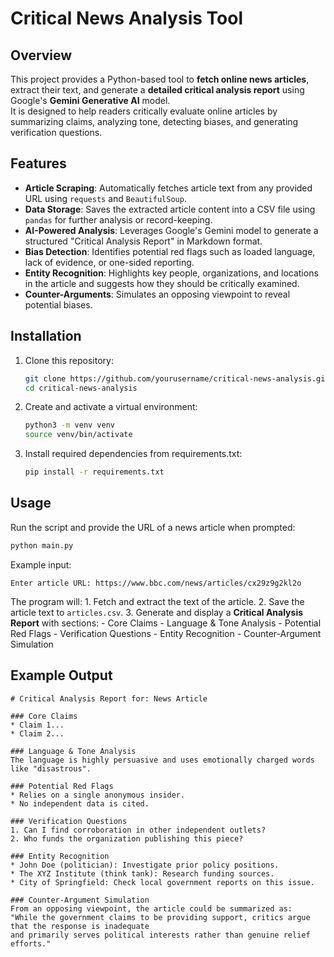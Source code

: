 # Critical News Analysis Tool

## Overview

This project provides a Python-based tool to **fetch online news
articles**, extract their text, and generate a **detailed critical
analysis report** using Google's **Gemini Generative AI** model.\
It is designed to help readers critically evaluate online articles by
summarizing claims, analyzing tone, detecting biases, and generating
verification questions.

## Features

-   **Article Scraping**: Automatically fetches article text from any
    provided URL using `requests` and `BeautifulSoup`.
-   **Data Storage**: Saves the extracted article content into a CSV
    file using `pandas` for further analysis or record-keeping.
-   **AI-Powered Analysis**: Leverages Google's Gemini model to generate
    a structured "Critical Analysis Report" in Markdown format.
-   **Bias Detection**: Identifies potential red flags such as loaded
    language, lack of evidence, or one-sided reporting.
-   **Entity Recognition**: Highlights key people, organizations, and
    locations in the article and suggests how they should be critically
    examined.
-   **Counter-Arguments**: Simulates an opposing viewpoint to reveal
    potential biases.

## Installation

1. Clone this repository:

   ```bash
   git clone https://github.com/yourusername/critical-news-analysis.git
   cd critical-news-analysis
   ```

2. Create and activate a virtual environment:

    ``` bash
    python3 -m venv venv
    source venv/bin/activate
    ```

3.  Install required dependencies from requirements.txt:

    ``` bash
    pip install -r requirements.txt
    ```

## Usage

Run the script and provide the URL of a news article when prompted:

``` bash
python main.py
```

Example input:

    Enter article URL: https://www.bbc.com/news/articles/cx29z9g2kl2o

The program will: 1. Fetch and extract the text of the article. 2. Save
the article text to `articles.csv`. 3. Generate and display a **Critical
Analysis Report** with sections: - Core Claims - Language & Tone
Analysis - Potential Red Flags - Verification Questions - Entity
Recognition - Counter-Argument Simulation

## Example Output

    # Critical Analysis Report for: News Article

    ### Core Claims
    * Claim 1...
    * Claim 2...

    ### Language & Tone Analysis
    The language is highly persuasive and uses emotionally charged words like "disastrous".

    ### Potential Red Flags
    * Relies on a single anonymous insider.
    * No independent data is cited.

    ### Verification Questions
    1. Can I find corroboration in other independent outlets?
    2. Who funds the organization publishing this piece?

    ### Entity Recognition
    * John Doe (politician): Investigate prior policy positions.
    * The XYZ Institute (think tank): Research funding sources.
    * City of Springfield: Check local government reports on this issue.

    ### Counter-Argument Simulation
    From an opposing viewpoint, the article could be summarized as: 
    "While the government claims to be providing support, critics argue that the response is inadequate 
    and primarily serves political interests rather than genuine relief efforts."

